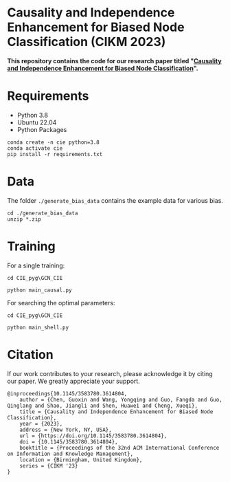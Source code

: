 # Causality and Independence Enhancement for Biased Node Classification (CIKM 2023)

**This repository contains the code for our research paper titled "[Causality and Independence Enhancement for Biased Node Classification](https://dl.acm.org/doi/abs/10.1145/3583780.3614804)".**

# Requirements
* Python 3.8
* Ubuntu 22.04
* Python Packages

```
conda create -n cie python=3.8
conda activate cie
pip install -r requirements.txt
```

# Data
The folder `./generate_bias_data` contains the example data for various bias. 
```
cd ./generate_bias_data
unzip *.zip
```

# Training
For a single training:

```
cd CIE_pyg\GCN_CIE

python main_causal.py
```

For searching the optimal parameters:

```
cd CIE_pyg\GCN_CIE

python main_shell.py
```


# Citation
If our work contributes to your research, please acknowledge it by citing our paper. We greatly appreciate your support.

```
@inproceedings{10.1145/3583780.3614804,
    author = {Chen, Guoxin and Wang, Yongqing and Guo, Fangda and Guo, Qinglang and Shao, Jiangli and Shen, Huawei and Cheng, Xueqi},
    title = {Causality and Independence Enhancement for Biased Node Classification},
    year = {2023},
    address = {New York, NY, USA},
    url = {https://doi.org/10.1145/3583780.3614804},
    doi = {10.1145/3583780.3614804},
    booktitle = {Proceedings of the 32nd ACM International Conference on Information and Knowledge Management},
    location = {Birmingham, United Kingdom},
    series = {CIKM '23}
}
```
